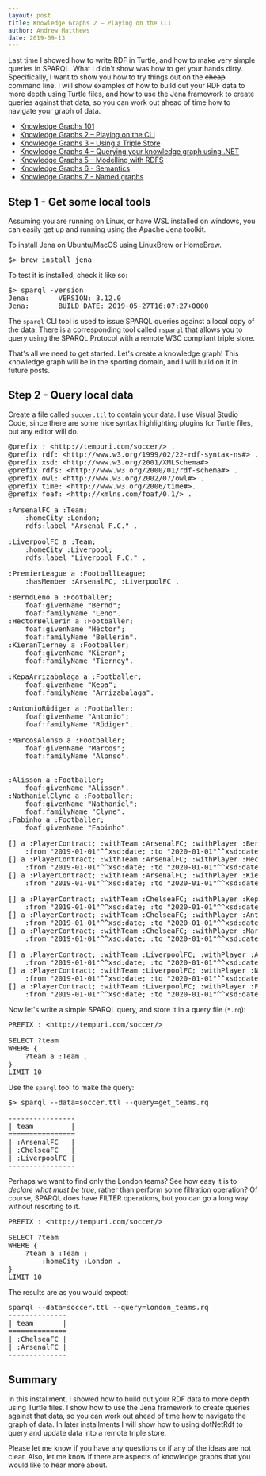 ```yaml
---
layout: post
title: Knowledge Graphs 2 – Playing on the CLI
author: Andrew Matthews
date: 2019-09-13
---
```


<!-- wp:paragraph -->
<p>Last time I showed how to write RDF in Turtle, and how to make very simple queries in SPARQL.  What I didn't show was how to get your hands dirty.  Specifically, I want to show you how to try things out on the <s>cheap</s> command line.   I will show examples of how to build out your RDF data to more depth using Turtle files, and how to use the Jena framework to create queries against that data, so you can work out ahead of time how to navigate your graph of data. </p>
<!-- /wp:paragraph -->

<!-- wp:more -->
<!--more-->
<!-- /wp:more -->

<!-- wp:list -->
<ul><li><a href="https://andrewmatthews.blog/2019/09/12/knowledge-graphs-101/">Knowledge Graphs 101</a></li><li><a href="https://andrewmatthews.blog/2019/09/13/knowledge-graphs-2-playing-on-the-cli/">Knowledge Graphs 2 – Playing on the CLI</a></li><li><a href="https://andrewmatthews.blog/2019/09/13/knowledge-graphs-3-using-a-triple-store/">Knowledge Graphs 3 – Using a Triple Store</a></li><li><a href="https://andrewmatthews.blog/2019/09/16/knowledge-graphs-4-querying-your-knowledge-graph-using-net/">Knowledge Graphs 4 – Querying your knowledge graph using .NET</a></li><li><a rel="noreferrer noopener" href="https://andrewmatthews.blog/2019/10/03/knowledge-graphs-5-modelling-with-rdfs/" target="_blank">Knowledge Graphs 5 – Modelling with RDFS</a></li><li><a href="https://andrewmatthews.blog/2019/10/03/knowledge-graphs-6-semantics/">Knowledge Graphs 6 - Semantics</a></li><li><a href="https://aabs.wordpress.com/2019/11/06/knowledge-graphs-7-named-graphs/">Knowledge Graphs 7 - Named graphs</a></li></ul>
<!-- /wp:list -->

<!-- wp:heading -->
<h2>Step 1 - Get some local tools</h2>
<!-- /wp:heading -->

<!-- wp:paragraph -->
<p>Assuming you are running on Linux, or have WSL installed on windows, you can easily get up and running using the Apache Jena toolkit.</p>
<!-- /wp:paragraph -->

<!-- wp:paragraph -->
<p>To install Jena on Ubuntu/MacOS using LinuxBrew or HomeBrew.</p>
<!-- /wp:paragraph -->

<!-- wp:syntaxhighlighter/code -->
<pre class="wp-block-syntaxhighlighter-code">$> brew install jena</pre>
<!-- /wp:syntaxhighlighter/code -->

<!-- wp:paragraph -->
<p>To test it is installed, check it like so:</p>
<!-- /wp:paragraph -->

<!-- wp:syntaxhighlighter/code -->
<pre class="wp-block-syntaxhighlighter-code">$> sparql -version
Jena:       VERSION: 3.12.0
Jena:       BUILD_DATE: 2019-05-27T16:07:27+0000</pre>
<!-- /wp:syntaxhighlighter/code -->

<!-- wp:paragraph -->
<p>The <code>sparql</code> CLI tool is used to issue SPARQL queries against a local copy of the data.  There is a corresponding tool called <code>rsparql</code> that allows you to query using the SPARQL Protocol with a remote W3C compliant triple store.</p>
<!-- /wp:paragraph -->

<!-- wp:paragraph -->
<p>That's all we need to get started.  Let's create a knowledge graph!   This knowledge graph will be in the sporting domain, and I will build on it in future posts. </p>
<!-- /wp:paragraph -->

<!-- wp:heading -->
<h2>Step 2 - Query local data</h2>
<!-- /wp:heading -->

<!-- wp:paragraph -->
<p>Create a file called <code>soccer.ttl</code> to contain your data.  I use Visual Studio Code, since there are some nice syntax highlighting plugins for Turtle files, but any editor will do.</p>
<!-- /wp:paragraph -->

<!-- wp:syntaxhighlighter/code -->
<pre class="wp-block-syntaxhighlighter-code">@prefix : &lt;http://tempuri.com/soccer/> .
@prefix rdf: &lt;http://www.w3.org/1999/02/22-rdf-syntax-ns#> .
@prefix xsd: &lt;http://www.w3.org/2001/XMLSchema#> .
@prefix rdfs: &lt;http://www.w3.org/2000/01/rdf-schema#> .
@prefix owl: &lt;http://www.w3.org/2002/07/owl#> .
@prefix time: &lt;http://www.w3.org/2006/time#>.
@prefix foaf: &lt;http://xmlns.com/foaf/0.1/> .

:ArsenalFC a :Team;
    :homeCity :London;
    rdfs:label "Arsenal F.C." .

:LiverpoolFC a :Team;
    :homeCity :Liverpool;
    rdfs:label "Liverpool F.C." .

:PremierLeague a :FootballLeague;
    :hasMember :ArsenalFC, :LiverpoolFC .

:BerndLeno a :Footballer;
    foaf:givenName "Bernd"; 
    foaf:familyName "Leno".
:HectorBellerin a :Footballer; 
    foaf:givenName "Héctor"; 
    foaf:familyName "Bellerín".
:KieranTierney a :Footballer;
    foaf:givenName "Kieran"; 
    foaf:familyName "Tierney".

:KepaArrizabalaga a :Footballer;
    foaf:givenName "Kepa"; 
    foaf:familyName "Arrizabalaga".

:AntonioRüdiger a :Footballer;
    foaf:givenName "Antonio"; 
    foaf:familyName "Rüdiger".

:MarcosAlonso a :Footballer;
    foaf:givenName "Marcos"; 
    foaf:familyName "Alonso".


:Alisson a :Footballer;
    foaf:givenName "Alisson".
:NathanielClyne a :Footballer;
    foaf:givenName "Nathaniel"; 
    foaf:familyName "Clyne".
:Fabinho a :Footballer;
    foaf:givenName "Fabinho".

[] a :PlayerContract; :withTeam :ArsenalFC; :withPlayer :BerndLeno; 
    :from "2019-01-01"^^xsd:date; :to "2020-01-01"^^xsd:date.
[] a :PlayerContract; :withTeam :ArsenalFC; :withPlayer :HectorBellerin; 
    :from "2019-01-01"^^xsd:date; :to "2020-01-01"^^xsd:date.
[] a :PlayerContract; :withTeam :ArsenalFC; :withPlayer :KieranTierney; 
    :from "2019-01-01"^^xsd:date; :to "2020-01-01"^^xsd:date.

[] a :PlayerContract; :withTeam :ChelseaFC; :withPlayer :KepaArrizabalaga; 
    :from "2019-01-01"^^xsd:date; :to "2020-01-01"^^xsd:date.
[] a :PlayerContract; :withTeam :ChelseaFC; :withPlayer :AntonioRüdiger; 
    :from "2019-01-01"^^xsd:date; :to "2020-01-01"^^xsd:date.
[] a :PlayerContract; :withTeam :ChelseaFC; :withPlayer :MarcosAlonso; 
    :from "2019-01-01"^^xsd:date; :to "2020-01-01"^^xsd:date.

[] a :PlayerContract; :withTeam :LiverpoolFC; :withPlayer :Alisson; 
    :from "2019-01-01"^^xsd:date; :to "2020-01-01"^^xsd:date.
[] a :PlayerContract; :withTeam :LiverpoolFC; :withPlayer :NathanielClyne; 
    :from "2019-01-01"^^xsd:date; :to "2020-01-01"^^xsd:date.
[] a :PlayerContract; :withTeam :LiverpoolFC; :withPlayer :Fabinho; 
    :from "2019-01-01"^^xsd:date; :to "2020-01-01"^^xsd:date.</pre>
<!-- /wp:syntaxhighlighter/code -->

<!-- wp:paragraph -->
<p>Now let's write a simple SPARQL query, and store it in a query file (<code>*.rq</code>):</p>
<!-- /wp:paragraph -->

<!-- wp:syntaxhighlighter/code -->
<pre class="wp-block-syntaxhighlighter-code">PREFIX : &lt;http://tempuri.com/soccer/>

SELECT ?team
WHERE {
    ?team a :Team .
}
LIMIT 10</pre>
<!-- /wp:syntaxhighlighter/code -->

<!-- wp:paragraph -->
<p>Use the <code>sparql</code> tool to make the query:</p>
<!-- /wp:paragraph -->

<!-- wp:syntaxhighlighter/code -->
<pre class="wp-block-syntaxhighlighter-code">$> sparql --data=soccer.ttl --query=get_teams.rq

----------------
| team         |
================
| :ArsenalFC   |
| :ChelseaFC   |
| :LiverpoolFC |
----------------</pre>
<!-- /wp:syntaxhighlighter/code -->

<!-- wp:paragraph -->
<p>Perhaps we want to find only the London teams?  See how easy it is to <em>declare what must be true</em>, rather than perform some filtration operation?  Of course, SPARQL does have FILTER operations, but you can go a long way without resorting to it.</p>
<!-- /wp:paragraph -->

<!-- wp:syntaxhighlighter/code -->
<pre class="wp-block-syntaxhighlighter-code">PREFIX : &lt;http://tempuri.com/soccer/>

SELECT ?team
WHERE {
    ?team a :Team ;
        :homeCity :London .
}
LIMIT 10</pre>
<!-- /wp:syntaxhighlighter/code -->

<!-- wp:paragraph -->
<p>The results are as you would expect:</p>
<!-- /wp:paragraph -->

<!-- wp:syntaxhighlighter/code -->
<pre class="wp-block-syntaxhighlighter-code">sparql --data=soccer.ttl --query=london_teams.rq
--------------
| team       |
==============
| :ChelseaFC |
| :ArsenalFC |
--------------</pre>
<!-- /wp:syntaxhighlighter/code -->

<p><!--EndFragment--></p>

<!-- wp:heading -->
<h2>Summary</h2>
<!-- /wp:heading -->

<!-- wp:paragraph -->
<p>In this installment, I showed how to build out your RDF data to more depth using Turtle files.  I show how to use the Jena framework to create queries against that data, so you can work out ahead of time how to navigate the graph of data.  In later installments I will show how to using dotNetRdf to query and update data into a remote triple store.</p>
<!-- /wp:paragraph -->

<!-- wp:paragraph -->
<p>Please let me know if you have any questions or if any of the ideas are not clear.  Also, let me know if there are aspects of knowledge graphs that you would like to hear more about.</p>
<!-- /wp:paragraph -->